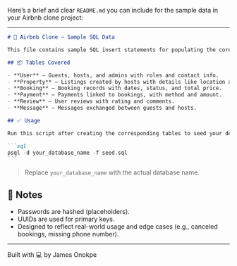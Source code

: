 Here’s a brief and clear `README.md` you can include for the sample data in your Airbnb clone project:

---

````markdown
# 🏡 Airbnb Clone – Sample SQL Data

This file contains sample SQL insert statements for populating the core tables of an Airbnb-style rental platform. It is part of a full-stack clone project.

## 📦 Tables Covered

- **User** – Guests, hosts, and admins with roles and contact info.
- **Property** – Listings created by hosts with details like location and price.
- **Booking** – Booking records with dates, status, and total price.
- **Payment** – Payments linked to bookings, with method and amount.
- **Review** – User reviews with rating and comments.
- **Message** – Messages exchanged between guests and hosts.

## ✅ Usage

Run this script after creating the corresponding tables to seed your development or test database with sample data.

```sql
psql -d your_database_name -f seed.sql
```
````

> Replace `your_database_name` with the actual database name.

## 📌 Notes

- Passwords are hashed (placeholders).
- UUIDs are used for primary keys.
- Designed to reflect real-world usage and edge cases (e.g., canceled bookings, missing phone number).

---

Built with 💻 by James Onokpe
